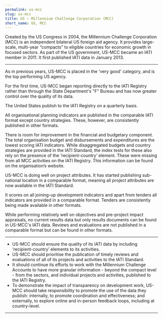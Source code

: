 ```yaml
---
permalink: us-mcc
slug: us-mcc
title: US – Millennium Challenge Corporation (MCC)
short_name: US, MCC
---
```


Created by the US Congress in 2004, the Millennium Challenge Corporation (MCC) is an independent bilateral US foreign aid agency. It provides large-scale, multi-year “compacts” to eligible countries for economic growth in focused sectors. As part of the US government, US-MCC became an IATI member in 2011. It first published IATI data in January 2013.

---

As in previous years, US-MCC is placed in the 'very good' category, and is the top performing US agency.

For the first time, US-MCC began reporting directly to the IATI Registry rather than through the State Department's "F" Bureau and has now greater control over the quality of its data.

The United States publish to the IATI Registry on a quarterly basis.

All organisational planning indicators are published in the comparable IATI format except country strategies. These, however, are consistently published in other formats.

There is room for improvement in the financial and budgetary component. The total organisation budget and disbursements and expenditures are the lowest scoring IATI indicators. While disaggregated budgets and country strategies are provided in the IATI Standard, the index tests for these also rely on the presence of the ‘recipient-country’ element. These were missing from all MCC activities on the IATI Registry. This information can be found on the organisation’s website.

US-MCC is doing well on project attributes. It has started publishing sub-national location in a comparable format, meaning all project attributes are now available in the IATI Standard.

It scores on all joining-up development indicators and apart from tenders all indicators are provided in a comparable format. Tenders are consistently being made available in other formats.

While performing relatively well on objectives and pre-project impact appraisals, no current results data but only results documents can be found in US-MCC's IATI data. Reviews and evaluations are not published in a comparable format but can be found in other formats.

---

 * US-MCC should ensure the quality of its IATI data by including ‘recipient-country’ elements to its activities.
 * US-MCC should prioritise the publication of timely reviews and evaluations of all of its projects and activities to the IATI Standard.
 * It should continue its efforts to work with the Millennium Challenge Accounts to have more granular information - beyond the compact level - from the sectors, and individual projects and activities, published to the IATI Registry.
 * To demonstrate the impact of transparency on development work, US-MCC should take responsibility to promote the use of the data they publish: internally, to promote coordination and effectiveness; and externally, to explore online and in-person feedback loops, including at country-level.

---
